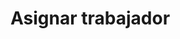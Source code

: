 # Asignar trabajador

<api-endpoint openapi-path="../openapi.yaml" endpoint="/trabajos/{trabajoId}/asignar/{trabajadorId}" method="put"/>